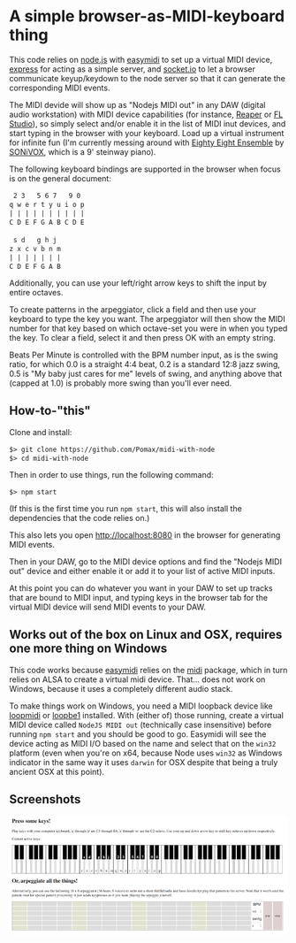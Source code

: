# A simple browser-as-MIDI-keyboard thing

This code relies on [node.js](http://nodejs.org) with [easymidi](https://www.npmjs.com/package/easymidi) to set up a virtual MIDI device, [express](http://expressjs.com/) for acting as a simple server, and [socket.io](http://socket.io/) to let a browser communicate keyup/keydown to the node server so that it can generate the corresponding MIDI events.

The MIDI devide will show up as "Nodejs MIDI out" in any DAW (digital audio workstation) with MIDI device capabilities (for instance, [Reaper](http://www.reaper.fm) or [FL Studio](https://www.image-line.com/flstudio)), so simply select and/or enable it in the list of MIDI inut devices, and start typing in the browser with your keyboard. Load up a virtual instrument for infinite fun (I'm currently messing around with [Eighty Eight Ensemble](http://sonivoxmi.com/products/details/eighty-eight-ensemble-2) by [SONiVOX](http://sonivoxmi.com), which is a 9' steinway piano).

The following keyboard bindings are supported in the browser when focus is on the general document:

```
 2 3   5 6 7   9 0
q w e r t y u i o p
| | | | | | | | | |
C D E F G A B C D E

 s d   g h j
z x c v b n m
| | | | | | |
C D E F G A B
```

Additionally, you can use your left/right arrow keys to shift the input by entire octaves.

To create patterns in the arpeggiator, click a field and then use your keyboard to type the key you want. The arpeggiator will then show the MIDI number for that key based on which octave-set you were in when you typed the key. To clear a field, select it and then press OK with an empty string.

Beats Per Minute is controlled with the BPM number input, as is the swing ratio, for which 0.0 is a straight 4:4 beat, 0.2 is a standard 12:8 jazz swing, 0.5 is "My baby just cares for me" levels of swing, and anything above that (capped at 1.0) is probably more swing than you'll ever need.

## How-to-"this"

Clone and install:

```
$> git clone https://github.com/Pomax/midi-with-node
$> cd midi-with-node
```

Then in order to use things, run the following command:

```
$> npm start
```

(If this is the first time you run `npm start`, this will also install the dependencies that the code relies on.)

This also lets you open [http://localhost:8080](http://localhost:8080) in the browser for generating MIDI events.

Then in your DAW, go to the MIDI device options and find the "Nodejs MIDI out" device and either enable it or add it to your list of active MIDI inputs.

At this point you can do whatever you want in your DAW to set up tracks that are bound to MIDI input, and typing keys in the browser tab for the virtual MIDI device will send MIDI events to your DAW.

## Works out of the box on Linux and OSX, requires one more thing on Windows

This code works because [easymidi](https://www.npmjs.com/package/easymidi) relies on the [midi](https://www.npmjs.com/package/midi) package, which in turn relies on ALSA to create a virtual midi device. That... does not work on Windows, because it uses a completely different audio stack.

To make things work on Windows, you need a MIDI loopback device like [loopmidi](http://www.tobias-erichsen.de/software/loopmidi.html) or [loopbe1](http://nerds.de/en/loopbe1.html) installed. With (either of) those running, create a virtual MIDI device called `NodeJS MIDI out` (technically case insensitive) before running `npm start` and you should be good to go. Easymidi will see the device acting as MIDI I/O based on the name and select that on the `win32` platform (even when you're on x64, because Node uses `win32` as Windows indicator in the same way it uses `darwin` for OSX despite that being a truly ancient OSX at this point).

## Screenshots

![a screenshot of the browser MIDI panel](screenshot.png)
